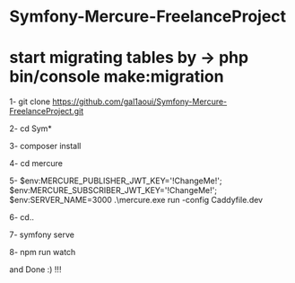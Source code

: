 # Symfony-Mercure-FreelanceProject
# start migrating tables by -> php bin/console make:migration

1- git clone https://github.com/gal1aoui/Symfony-Mercure-FreelanceProject.git

2- cd Sym*

3- composer install

4- cd mercure

5- $env:MERCURE_PUBLISHER_JWT_KEY='!ChangeMe!'; $env:MERCURE_SUBSCRIBER_JWT_KEY='!ChangeMe!'; $env:SERVER_NAME=3000 .\mercure.exe run -config Caddyfile.dev

6- cd..

7- symfony serve

8- npm run watch

and Done :) !!!
